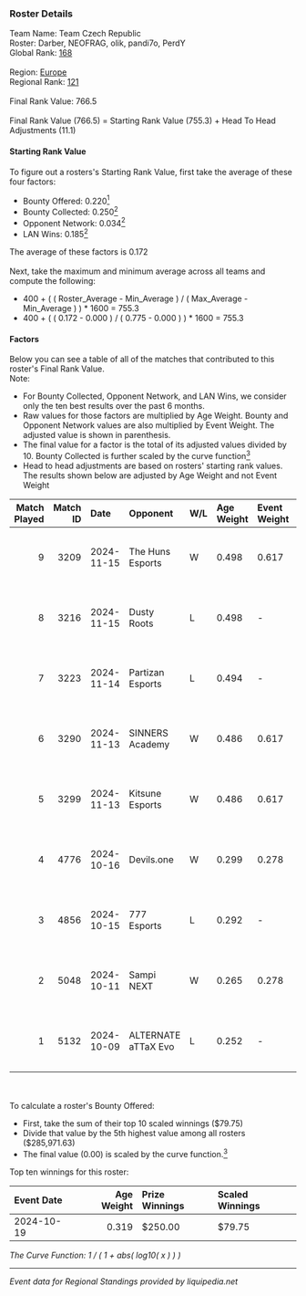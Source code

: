 ### Roster Details<br />
Team Name: Team Czech Republic<br />
Roster: Darber, NEOFRAG, olik, pandi7o, PerdY<br />
Global Rank: [168](../../standings_global_2025_02_28.md)<br />
<br />
Region: [Europe]( ../../standings_europe_2025_02_28.md)<br />
Regional Rank: [121]( ../../standings_europe_2025_02_28.md)<br />
<br />
Final Rank Value:  766.5<br />
<br />
Final Rank Value (766.5) = Starting Rank Value (755.3) + Head To Head Adjustments (11.1)<br />

#### Starting Rank Value<br />
To figure out a rosters's Starting Rank Value, first take the average of these four factors:<br />
- Bounty Offered: 0.220[<sup>1</sup>](#table2)
- Bounty Collected: 0.250[<sup>2</sup>](#table1)
- Opponent Network: 0.034[<sup>2</sup>](#table1)
- LAN Wins: 0.185[<sup>2</sup>](#table1)

The average of these factors is 0.172<br />
<br />
Next, take the maximum and minimum average across all teams and compute the following:<br />
- 400 + ( ( Roster_Average - Min_Average ) / ( Max_Average - Min_Average ) ) * 1600 = 755.3
- 400 + ( ( 0.172 - 0.000 ) / ( 0.775 - 0.000 ) ) * 1600 = 755.3


#### Factors<br />
Below you can see a table of all of the matches that contributed to this roster's Final Rank Value.<br />
Note:<br />

- For Bounty Collected, Opponent Network, and LAN Wins, we consider only the ten best results over the past 6 months.
- Raw values for those factors are multiplied by Age Weight. Bounty and Opponent Network values are also multiplied by Event Weight. The adjusted value is shown in parenthesis.
- The final value for a factor is the total of its adjusted values divided by 10. Bounty Collected is further scaled by the curve function[<sup>3</sup>](#curveFunction)
- Head to head adjustments are based on rosters' starting rank values. The results shown below are adjusted by Age Weight and not Event Weight
<span id="table1"></span><br />


| Match Played | Match ID | Date       | Opponent            | W/L | Age Weight | Event Weight | Bounty Collected | Opponent Network | LAN Wins  | H2H Adj. | Roster                                  |
| -: | -: | :- | :- | :- | :- | :- | :- | :- | :- | -: | :- |
|            9 |     3209 | 2024-11-15 | The Huns Esports    | W   | 0.498      | 0.617        | 0.029 (0.009)    | 0.854 (0.262)    | 1 (0.498) |    13.18 | Darber, NEOFRAG, olik, pandi7o, PerdY   |
|            8 |     3216 | 2024-11-15 | Dusty Roots         | L   | 0.498      | -            | -                | -                | -         |    -7.51 | Darber, NEOFRAG, olik, pandi7o, PerdY   |
|            7 |     3223 | 2024-11-14 | Partizan Esports    | L   | 0.494      | -            | -                | -                | -         |    -1.63 | Darber, NEOFRAG, olik, pandi7o, PerdY   |
|            6 |     3290 | 2024-11-13 | SINNERS Academy     | W   | 0.486      | 0.617        | 0.001 (0.000)    | 0.111 (0.033)    | 1 (0.486) |     7.45 | Darber, NEOFRAG, olik, pandi7o, PerdY   |
|            5 |     3299 | 2024-11-13 | Kitsune Esports     | W   | 0.486      | 0.617        | 0.001 (0.000)    | 0.106 (0.032)    | 1 (0.486) |     4.98 | Darber, NEOFRAG, olik, pandi7o, PerdY   |
|            4 |     4776 | 2024-10-16 | Devils.one          | W   | 0.299      | 0.278        | 0.001 (0.000)    | 0.082 (0.007)    | 0 (0.000) |     3.85 | fazery, NEOFRAG, olik, pandi7o, woozzzi |
|            3 |     4856 | 2024-10-15 | 777 Esports         | L   | 0.292      | -            | -                | -                | -         |    -5.61 | fazery, NEOFRAG, olik, pandi7o, woozzzi |
|            2 |     5048 | 2024-10-11 | Sampi NEXT          | W   | 0.265      | 0.278        | 0.000 (0.000)    | 0.027 (0.002)    | 0 (0.000) |     1.69 | fazery, NEOFRAG, olik, pandi7o, woozzzi |
|            1 |     5132 | 2024-10-09 | ALTERNATE aTTaX Evo | L   | 0.252      | -            | -                | -                | -         |    -5.27 | fazery, NEOFRAG, olik, pandi7o, woozzzi |

<br />
<span id="table2"></span><br />
To calculate a roster's Bounty Offered:<br />

- First, take the sum of their top 10 scaled winnings ($79.75)
- Divide that value by the 5th highest value among all rosters ($285,971.63)
- The final value (0.00) is scaled by the curve function.[<sup>3</sup>](#curveFunction)

Top ten winnings for this roster:<br />

| Event Date | Age Weight | Prize Winnings | Scaled Winnings |
| :- | -: | :- | :- |
| 2024-10-19 |      0.319 | $250.00        | $79.75          |


<span id="curveFunction"></span>_The Curve Function: 1 / ( 1 + abs( log10( x ) ) )_<br />

---
_Event data for Regional Standings provided by liquipedia.net_<br />
